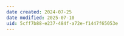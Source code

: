 ```yaml
---
date created: 2024-07-25
date modified: 2025-07-10
uid: 5cff7b88-e237-484f-a72e-f1447f65053e
---
```

